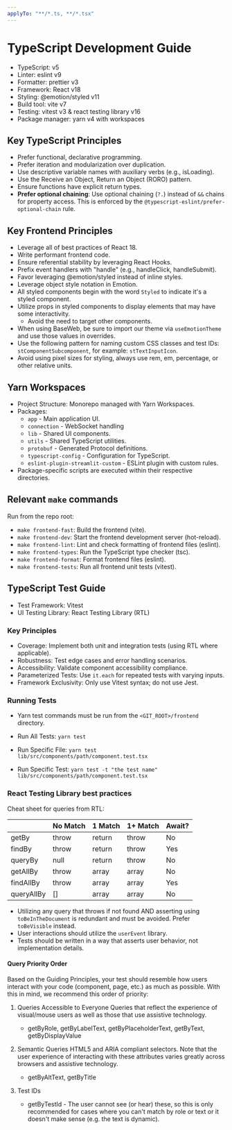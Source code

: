 ```yaml
---
applyTo: "**/*.ts, **/*.tsx"
---
```


# TypeScript Development Guide

- TypeScript: v5
- Linter: eslint v9
- Formatter: prettier v3
- Framework: React v18
- Styling: @emotion/styled v11
- Build tool: vite v7
- Testing: vitest v3 & react testing library v16
- Package manager: yarn v4 with workspaces

## Key TypeScript Principles

- Prefer functional, declarative programming.
- Prefer iteration and modularization over duplication.
- Use descriptive variable names with auxiliary verbs (e.g., isLoading).
- Use the Receive an Object, Return an Object (RORO) pattern.
- Ensure functions have explicit return types.
- **Prefer optional chaining**: Use optional chaining (`?.`) instead of `&&` chains for property access. This is enforced by the `@typescript-eslint/prefer-optional-chain` rule.

## Key Frontend Principles

- Leverage all of best practices of React 18.
- Write performant frontend code.
- Ensure referential stability by leveraging React Hooks.
- Prefix event handlers with "handle" (e.g., handleClick, handleSubmit).
- Favor leveraging @emotion/styled instead of inline styles.
- Leverage object style notation in Emotion.
- All styled components begin with the word `Styled` to indicate it's a styled component.
- Utilize props in styled components to display elements that may have some interactivity.
  - Avoid the need to target other components.
- When using BaseWeb, be sure to import our theme via `useEmotionTheme` and use those values in overrides.
- Use the following pattern for naming custom CSS classes and test IDs: `stComponentSubcomponent`, for example: `stTextInputIcon`.
- Avoid using pixel sizes for styling, always use rem, em, percentage, or other relative units.

## Yarn Workspaces

- Project Structure: Monorepo managed with Yarn Workspaces.
- Packages:
  - `app` - Main application UI.
  - `connection` - WebSocket handling
  - `lib` - Shared UI components.
  - `utils` - Shared TypeScript utilities.
  - `protobuf` - Generated Protocol definitions.
  - `typescript-config` - Configuration for TypeScript.
  - `eslint-plugin-streamlit-custom` - ESLint plugin with custom rules.
- Package-specific scripts are executed within their respective directories.

## Relevant `make` commands

Run from the repo root:

- `make frontend-fast`: Build the frontend (vite).
- `make frontend-dev`: Start the frontend development server (hot-reload).
- `make frontend-lint`: Lint and check formatting of frontend files (eslint).
- `make frontend-types`: Run the TypeScript type checker (tsc).
- `make frontend-format`: Format frontend files (eslint).
- `make frontend-tests`: Run all frontend unit tests (vitest).

## TypeScript Test Guide

- Test Framework: Vitest
- UI Testing Library: React Testing Library (RTL)

### Key Principles

- Coverage: Implement both unit and integration tests (using RTL where applicable).
- Robustness: Test edge cases and error handling scenarios.
- Accessibility: Validate component accessibility compliance.
- Parameterized Tests: Use `it.each` for repeated tests with varying inputs.
- Framework Exclusivity: Only use Vitest syntax; do not use Jest.

### Running Tests

- Yarn test commands must be run from the `<GIT_ROOT>/frontend` directory.

- Run All Tests: `yarn test`
- Run Specific File: `yarn test lib/src/components/path/component.test.tsx`
- Run Specific Test: `yarn test -t "the test name" lib/src/components/path/component.test.tsx`

### React Testing Library best practices

Cheat sheet for queries from RTL:

|            | No Match | 1 Match | 1+ Match | Await? |
| ---------- | -------- | ------- | -------- | ------ |
| getBy      | throw    | return  | throw    | No     |
| findBy     | throw    | return  | throw    | Yes    |
| queryBy    | null     | return  | throw    | No     |
| getAllBy   | throw    | array   | array    | No     |
| findAllBy  | throw    | array   | array    | Yes    |
| queryAllBy | []       | array   | array    | No     |

- Utilizing any query that throws if not found AND asserting using `toBeInTheDocument` is redundant and must be avoided. Prefer `toBeVisible` instead.
- User interactions should utilize the `userEvent` library.
- Tests should be written in a way that asserts user behavior, not implementation details.

#### Query Priority Order

Based on the Guiding Principles, your test should resemble how users interact with your code (component, page, etc.) as much as possible. With this in mind, we recommend this order of priority:

1. Queries Accessible to Everyone Queries that reflect the experience of visual/mouse users as well as those that use assistive technology.

   - getByRole, getByLabelText, getByPlaceholderText, getByText, getByDisplayValue

2. Semantic Queries HTML5 and ARIA compliant selectors. Note that the user experience of interacting with these attributes varies greatly across browsers and assistive technology.

   - getByAltText, getByTitle

3. Test IDs

   - getByTestId - The user cannot see (or hear) these, so this is only recommended for cases where you can't match by role or text or it doesn't make sense (e.g. the text is dynamic).
